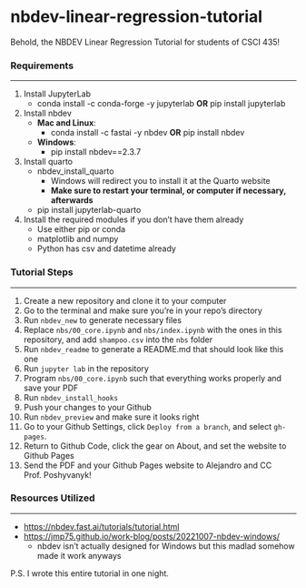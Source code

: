 # nbdev-linear-regression-tutorial

<!-- WARNING: THIS FILE WAS AUTOGENERATED! DO NOT EDIT! -->

Behold, the NBDEV Linear Regression Tutorial for students of CSCI 435!

### Requirements

------------------------------------------------------------------------

1.  Install JupyterLab
    - conda install -c conda-forge -y jupyterlab **OR** pip install
      jupyterlab
2.  Install nbdev
    - **Mac and Linux**:
      - conda install -c fastai -y nbdev **OR** pip install nbdev
    - **Windows**:
      - pip install nbdev==2.3.7
3.  Install quarto
    - nbdev_install_quarto
      - Windows will redirect you to install it at the Quarto website
      - **Make sure to restart your terminal, or computer if necessary, afterwards**
    - pip install jupyterlab-quarto
4.  Install the required modules if you don’t have them already
    - Use either pip or conda
    - matplotlib and numpy
    - Python has csv and datetime already

### Tutorial Steps

------------------------------------------------------------------------

1.  Create a new repository and clone it to your computer
2.  Go to the terminal and make sure you’re in your repo’s directory
3.  Run `nbdev_new` to generate necessary files
4.  Replace `nbs/00_core.ipynb` and `nbs/index.ipynb` with the ones in
    this repository, and add `shampoo.csv` into the `nbs` folder
5.  Run `nbdev_readme` to generate a README.md that should look like
    this one
6.  Run `jupyter lab` in the repository
7.  Program `nbs/00_core.ipynb` such that everything works properly and
    save your PDF
8.  Run `nbdev_install_hooks`
9.  Push your changes to your Github
10. Run `nbdev_preview` and make sure it looks right
11. Go to your Github Settings, click `Deploy from a branch`, and select
    `gh-pages`.
12. Return to Github Code, click the gear on About, and set the website
    to Github Pages
13. Send the PDF and your Github Pages website to Alejandro and CC
    Prof. Poshyvanyk!

### Resources Utilized

------------------------------------------------------------------------

- https://nbdev.fast.ai/tutorials/tutorial.html
- https://jmp75.github.io/work-blog/posts/20221007-nbdev-windows/
  - nbdev isn’t actually designed for Windows but this madlad somehow
    made it work anyways

P.S. I wrote this entire tutorial in one night.

